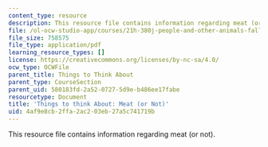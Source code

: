 ```yaml
---
content_type: resource
description: This resource file contains information regarding meat (or not).
file: /ol-ocw-studio-app/courses/21h-380j-people-and-other-animals-fall-2013/4af9e8cb2ffa2ac203eb27a5c741719b_MIT21H_380F13_read_notes04.pdf
file_size: 758575
file_type: application/pdf
learning_resource_types: []
license: https://creativecommons.org/licenses/by-nc-sa/4.0/
ocw_type: OCWFile
parent_title: Things to Think About
parent_type: CourseSection
parent_uid: 580183fd-2a52-0727-5d9e-b486ee17fabe
resourcetype: Document
title: 'Things to think About: Meat (or Not)'
uid: 4af9e8cb-2ffa-2ac2-03eb-27a5c741719b
---
```

This resource file contains information regarding meat (or not).